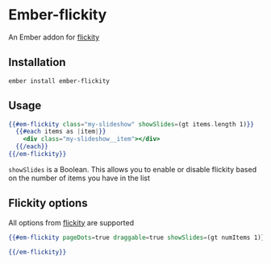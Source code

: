# Ember-flickity

An Ember addon for [flickity](http://flickity.metafizzy.co/)

## Installation

```
ember install ember-flickity
```

## Usage

```handlebars
{{#em-flickity class="my-slideshow" showSlides=(gt items.length 1)}}
  {{#each items as |item|}}
    <div class="my-slideshow__item"></div>
  {{/each}}
{{/em-flickity}}
```

`showSlides` is a Boolean. This allows you to enable or disable flickity based on the number of items you have in the list


## Flickity options

All options from [flickity](http://flickity.metafizzy.co/options) are supported

```handlebars
{{#em-flickity pageDots=true draggable=true showSlides=(gt numItems 1)}}

{{/em-flickity}}
```
